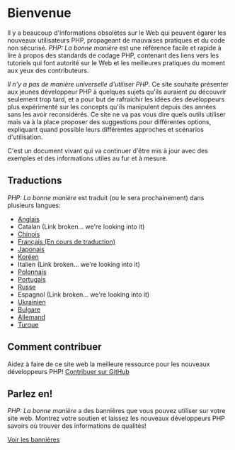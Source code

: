 # Bienvenue

Il y a beaucoup d'informations obsolètes sur le Web qui peuvent égarer les nouveaux utilisateurs PHP, 
propageant de mauvaises pratiques et du code non sécurisé. _PHP: La bonne manière_ est une référence facile 
et rapide à lire à propos des standards de codage PHP, contenant des liens vers les tutoriels qui font
autorité sur le Web et les meilleures pratiques du moment aux yeux des contributeurs.

_Il n'y a pas de manière universelle d'utiliser PHP_. Ce site souhaite présenter aux jeunes développeur
PHP à quelques sujets qu'ils auraient pu découvrir seulement trop tard, et a pour but de rafraichir 
les idées des devéloppeurs plus expérimenté sur les concepts qu'ils manipulent depuis des années 
sans les avoir reconsidérés. Ce site ne va pas vous dire quels outils utiliser mais va à la place 
proposer des suggestions pour différentes options, expliquant quand possible leurs différentes approches
et scénarios d'utilisation. 

C'est un document vivant qui va continuer d'être mis à jour avec des exemples et des informations utiles 
au fur et à mesure.

## Traductions

_PHP: La bonne manière_ est traduit (ou le sera prochainement) dans plusieurs langues:

* [Anglais](http://www.phptherightway.com)
* Catalan (Link broken... we're looking into it)
* [Chinois](http://wulijun.github.com/php-the-right-way)
* [Français (En cours de traduction)](http://mathric.github.io/php-the-right-way)
* [Japonais](http://ja.phptherightway.com)
* [Koréen](http://wafe.github.io/php-the-right-way/)
* Italien (Link broken... we're looking into it)
* [Polonnais](http://pl.phptherightway.com/)
* [Portugais](http://br.phptherightway.com/)
* [Russe](http://getjump.github.io/ru-php-the-right-way)
* Espagnol (Link broken... we're looking into it)
* [Ukrainien](http://iflista.github.com/php-the-right-way/)
* [Bulgare](http://bg.phptherightway.com/)
* [Allemand](http://rwetzlmayr.github.io/php-the-right-way/)
* [Turque](http://hkulekci.github.io/php-the-right-way/)

## Comment contribuer

Aidez à faire de ce site web la meilleure ressource pour les nouveaux développeurs PHP! [Contribuer sur GitHub][1]

## Parlez en!

_PHP: La bonne manière_ a des bannières que vous pouvez utiliser sur votre site web. Montrez votre soutien et laissez les nouveaux développeurs PHP savoirs où trouver des informations de qualités!

[Voir les bannières][2]

[1]: https://github.com/mathroc/php-the-right-way/tree/gh-pages
[2]: banners.html
